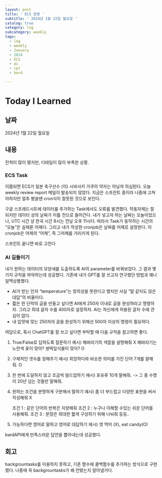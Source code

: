 ```yaml
---
layout: post
title: ' ECS 망령 '
subtitle: ' 2024년 1월 22일 월요일 '
catalog: true
category: log
subcategory: weekly
tags:
  - log
  - weekly
  - January
  - 2024
  - ECS
  - ai
  - cpt
  - bard

---
```




# Today I Learned

## 날짜

2024년 1월 22일 월요일

## 내용

진척이 많이 됐지만, 디테일이 많이 부족한 상황.

### ECS Task

이쯤되면 ECS가 일본 축구선수 (이) 시바사키 가쿠의 약자는 아닐까 의심된다. 오늘 weekly review report 메일이 발송되지 않았다. 지금은 스프린트 중이라 나중에 고쳐야하지만 얼추 봤을땐 cron식이 잘못된 것으로 보인다.

구글 스프레드시트에 데이터를 추가하는 Task에서도 오류를 발견했다. 작동자체는 잘 되지만 데이터 상의 날짜가 이틀 전으로 들어간다. 내가 넣고자 하는 날짜는 오늘이었으나, UTC 시간 상 한국 시간 8시는 전날 오후 11시다. 따라서 Task가 동작하는 시간의 “오늘”은 실제론 어제다. 그리고 내가 작성한 cronjob은 날짜를 어제로 설정한다. 이 cronjob은 어제의 “어제”, 즉 그저께를 가리키게 된다.

스프린트 끝나면 바로 고친다

### AI 길들이기

내가 원하는 데이터의 모양새를 도출하도록 AI의 parameter를 바꿔보았다. 그 결과 몇 가지 규칙을 파악하는데 성공했다. 기존에 내가 GPT를 잘 쓰고자 연구했던 방법과 꽤나 일맥상통했다.

- AI가 받는 인자 “temperature”는 창의성을 뜻한다고 했지만 사실 “말 같지도 않은 대답”의 비율이다.
- 짧은 한 단락의 글을 만들고 싶다면 AI에게 250자 이내로 글을 완성하라고 명령하자. 그리고 최대 글자 수를 400자로 설정하자. AI는 자신에게 허용된 글자 수에 관심이 없다.
- 내 입맛에 맞는 250자의 글을 완성하기 위해선 500자 이상의 명령이 필요하다.

여담으로, 혹시 ChatGPT를 잘 쓰고 싶다면 부탁할 때 다음 규칙을 참고하면 좋다.

1. True/False로 답하도록 질문하기 예시) 해바라기의 색깔을 설명해줘 X 헤바라기는 노란색 꽃이 맞아? 쌍떡잎식물이 맞아? O

2. 구체적인 갯수를 정해주기 예시) 희망하다와 비슷한 의미를 가진 단어 7개를 말해줘. O

3. 한 번에 도달하지 않고 조금씩 빌드업하기 예시) 포유류 10개 말해줘. -> 그 중 수명이 20년 넘는 것들만 말해줘.

4. 원하는 조건을 분명하게 구분해서 말하기 예시) 좀 더 부드럽고 다양한 표현을 써서 작성해줘 X

   조건 1 : 같은 단어의 반복은 지양해줘 조건 2 : 누구나 이해할 수있는 쉬운 단어를 사용해줘. 조건 3 : 문장은 최대한 짧게 구성하기 위해 나눠줘 등등..

5. 가능하다면 영어로 말하고 영어로 대답하기 에시) 엿 먹어 (X), eat candy(O)

bardAPI에게 만족스러운 답안을 뽑아내는데 성공했다.

## 회고

backgrountasks를 이용하지 못하고, 기존 함수에 콜백함수를 추가하는 방식으로 구현했다. 나중에 꼭 backgrountasks가 왜 안됐는지 알아낼거다.